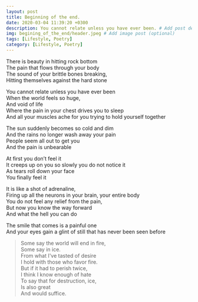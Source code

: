 ```yaml
---
layout: post
title: Beginning of the end.
date: 2020-03-04 11:39:20 +0300
description: You cannot relate unless you have ever been. # Add post description (optional)
img: begining_of_the_end/header.jpeg # Add image post (optional)
tags: [Lifestyle, Poetry]
category: [Lifestyle, Poetry]
---
```

There is beauty in hitting rock bottom <br/>
The pain that flows through your body <br/>
The sound of your brittle bones breaking, <br/>
Hitting themselves against the hard stone <br/>

You cannot relate unless you have ever been <br/>
When the world feels so huge, <br/>
And void of life <br/>
Where the pain in your chest drives you to sleep <br/>
And all your muscles ache for you trying to hold yourself together <br/>

The sun suddenly becomes so cold and dim <br/>
And the rains no longer wash away your pain <br/>
People seem all out to get you <br/>
And the pain is unbearable <br/>

At first you don’t feel it <br/>
It creeps up on you so slowly you do not notice it <br/>
As tears roll down your face <br/>
You finally feel it <br/>

It is like a shot of adrenaline, <br/>
Firing up all the neurons in your brain, your entire body <br/>
You do not feel any relief from the pain, <br/>
But now you know the way forward <br/>
And what the hell you can do <br/>

The smile that comes is a painful one <br/>
And your eyes gain a glint of still that has never been seen before <br/>

> Some say the world will end in fire,<br/>
 Some say in ice.<br/>
 From what I've tasted of desire<br/>
 I hold with those who favor fire.<br/>
 But if it had to perish twice,<br/>
 I think I know enough of hate<br/>
 To say that for destruction, ice,<br/>
 Is also great<br/>
 And would suffice. <br/>
